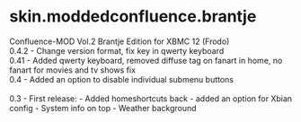 skin.moddedconfluence.brantje
===========================

Confluence-MOD Vol.2 Brantje Edition for XBMC 12 (Frodo)<br>
0.4.2 - Change version format, fix key in qwerty keyboard<br />
0.41 - Added qwerty keyboard, removed diffuse tag on fanart in home, no fanart for movies and tv shows fix<br>
0.4 - Added an option to disable individual submenu buttons<br>
<br>
0.3 - First release:
	  - Added homeshortcuts back
	  - added an option for Xbian config
	  - System info on top
	  - Weather background